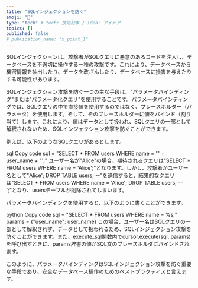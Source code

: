 ```yaml
---
title: "SQLインジェクションを防ぐ"
emoji: "🐡"
type: "tech" # tech: 技術記事 / idea: アイデア
topics: []
published: false
# publication_name: "x_point_1"
---
```


SQLインジェクションは、攻撃者がSQLクエリに悪意のあるコードを注入し、データベースを不適切に操作する一種の攻撃です。これにより、データベースから機密情報を抽出したり、データを改ざんしたり、データベースに損害を与えたりする可能性があります。

SQLインジェクション攻撃を防ぐ一つの主な手段は、"パラメータバインディング"または"パラメータ化クエリ"を使用することです。パラメータバインディングでは、SQLクエリの中で直接値を使用するのではなく、プレースホルダー（パラメータ）を使用します。そして、そのプレースホルダーに値をバインド（割り当て）します。これにより、値はデータとして扱われ、SQLクエリの一部として解釈されないため、SQLインジェクション攻撃を防ぐことができます。

例えば、以下のようなSQLクエリがあるとします。

sql
Copy code
sql = "SELECT * FROM users WHERE name = '" + user_name + "';"
ユーザー名が"Alice"の場合、期待されるクエリは"SELECT * FROM users WHERE name = 'Alice';"となります。しかし、攻撃者がユーザー名として"Alice'; DROP TABLE users; --"を送信すると、結果的なクエリは"SELECT * FROM users WHERE name = 'Alice'; DROP TABLE users; --';"となり、usersテーブルが削除されてしまいます。

パラメータバインディングを使用すると、以下のように書くことができます。

python
Copy code
sql = "SELECT * FROM users WHERE name = %s;"
params = {"user_name": user_name}
この場合、ユーザー名はSQLクエリの一部として解釈されず、データとして扱われるため、SQLインジェクション攻撃を防ぐことができます。また、execute_sql関数内でcursor.execute(sql, params)を呼び出すときに、params辞書の値がSQL文のプレースホルダにバインドされます。

このように、パラメータバインディングはSQLインジェクション攻撃を防ぐ重要な手段であり、安全なデータベース操作のためのベストプラクティスと言えます。
